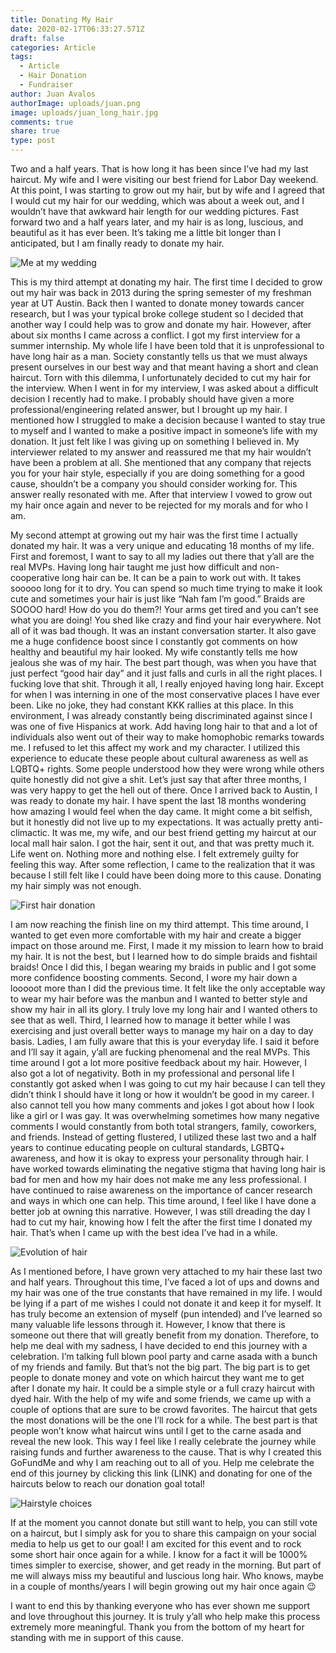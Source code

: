 ```yaml
---
title: Donating My Hair
date: 2020-02-17T06:33:27.571Z
draft: false
categories: Article
tags:
  - Article
  - Hair Donation
  - Fundraiser
author: Juan Avalos
authorImage: uploads/juan.png
image: uploads/juan_long_hair.jpg
comments: true
share: true
type: post
---
```

Two and a half years. That is how long it has been since I’ve had my last haircut. My wife and I were visiting our best friend for Labor Day weekend. At this point, I was starting to grow out my hair, but by wife and I agreed that I would cut my hair for our wedding, which was about a week out, and I wouldn’t have that awkward hair length for our wedding pictures. Fast forward two and a half years later, and my hair is as long, luscious, and beautiful as it has ever been. It’s taking me a little bit longer than I anticipated, but I am finally ready to donate my hair.

![Me at my wedding](/uploads/juan_wedding.jpg "Me at my wedding")

This is my third attempt at donating my hair. The first time I decided to grow out my hair was back in 2013 during the spring semester of my freshman year at UT Austin. Back then I wanted to donate money towards cancer research, but I was your typical broke college student so I decided that another way I could help was to grow and donate my hair. However, after about six months I came across a conflict. I got my first interview for a summer internship. My whole life I have been told that it is unprofessional to have long hair as a man. Society constantly tells us that we must always present ourselves in our best way and that meant having a short and clean haircut. Torn with this dilemma, I unfortunately decided to cut my hair for the interview. When I went in for my interview, I was asked about a difficult decision I recently had to make. I probably should have given a more professional/engineering related answer, but I brought up my hair. I mentioned how I struggled to make a decision because I wanted to stay true to myself and I wanted to make a positive impact in someone’s life with my donation. It just felt like I was giving up on something I believed in. My interviewer related to my answer and reassured me that my hair wouldn’t have been a problem at all. She mentioned that any company that rejects you for your hair style, especially if you are doing something for a good cause, shouldn’t be a company you should consider working for. This answer really resonated with me. After that interview I vowed to grow out my hair once again and never to be rejected for my morals and for who I am.

My second attempt at growing out my hair was the first time I actually donated my hair. It was a very unique and educating 18 months of my life. First and foremost, I want to say to all my ladies out there that y’all are the real MVPs. Having long hair taught me just how difficult and non-cooperative long hair can be. It can be a pain to work out with. It takes sooooo long for it to dry. You can spend so much time trying to make it look cute and sometimes your hair is just like “Nah fam I’m good.” Braids are SOOOO hard! How do you do them?! Your arms get tired and you can’t see what you are doing! You shed like crazy and find your hair everywhere. Not all of it was bad though. It was an instant conversation starter. It also gave me a huge confidence boost since I constantly got comments on how healthy and beautiful my hair looked. My wife constantly tells me how jealous she was of my hair. The best part though, was when you have that just perfect “good hair day” and it just falls and curls in all the right places. I fucking love that shit. Through it all, I really enjoyed having long hair. Except for when I was interning in one of the most conservative places I have ever been. Like no joke, they had constant KKK rallies at this place. In this environment, I was already constantly being discriminated against since I was one of five Hispanics at work. Add having long hair to that and a lot of individuals also went out of their way to make homophobic remarks towards me. I refused to let this affect my work and my character. I utilized this experience to educate these people about cultural awareness as well as LQBTQ+ rights. Some people understood how they were wrong while others quite honestly did not give a shit. Let’s just say that after three months, I was very happy to get the hell out of there. Once I arrived back to Austin, I was ready to donate my hair. I have spent the last 18 months wondering how amazing I would feel when the day came. It might come a bit selfish, but it honestly did not live up to my expectations. It was actually pretty anti-climactic. It was me, my wife, and our best friend getting my haircut at our local mall hair salon. I got the hair, sent it out, and that was pretty much it. Life went on. Nothing more and nothing else. I felt extremely guilty for feeling this way. After some reflection, I came to the realization that it was because I still felt like I could have been doing more to this cause. Donating my hair simply was not enough.

![First hair donation](/uploads/first_hair_donation.jpg "First hair donation")

I am now reaching the finish line on my third attempt. This time around, I wanted to get even more comfortable with my hair and create a bigger impact on those around me. First, I made it my mission to learn how to braid my hair. It is not the best, but I learned how to do simple braids and fishtail braids! Once I did this, I began wearing my braids in public and I got some more confidence boosting comments. Second, I wore my hair down a looooot more than I did the previous time. It felt like the only acceptable way to wear my hair before was the manbun and I wanted to better style and show my hair in all its glory. I truly love my long hair and I wanted others to see that as well. Third, I learned how to manage it better while I was exercising and just overall better ways to manage my hair on a day to day basis. Ladies, I am fully aware that this is your everyday life. I said it before and I’ll say it again, y’all are fucking phenomenal and the real MVPs. This time around I got a lot more positive feedback about my hair. However, I also got a lot of negativity. Both in my professional and personal life I constantly got asked when I was going to cut my hair because I can tell they didn’t think I should have it long or how it wouldn’t be good in my career. I also cannot tell you how many comments and jokes I got about how I look like a girl or I was gay. It was overwhelming sometimes how many negative comments I would constantly from both total strangers, family, coworkers, and friends. Instead of getting flustered, I utilized these last two and a half years to continue educating people on cultural standards, LGBTQ+ awareness, and how it is okay to express your personality through hair. I have worked towards eliminating the negative stigma that having long hair is bad for men and how my hair does not make me any less professional. I have continued to raise awareness on the importance of cancer research and ways in which one can help. This time around, I feel like I have done a better job at owning this narrative. However, I was still dreading the day I had to cut my hair, knowing how I felt the after the first time I donated my hair. That’s when I came up with the best idea I’ve had in a while. 

![Evolution of hair](/uploads/evolution_of_hair.jpg)

As I mentioned before, I have grown very attached to my hair these last two and half years. Throughout this time, I’ve faced a lot of ups and downs and my hair was one of the true constants that have remained in my life. I would be lying if a part of me wishes I could not donate it and keep it for myself. It has truly become an extension of myself (pun intended) and I’ve learned so many valuable life lessons through it. However, I know that there is someone out there that will greatly benefit from my donation. Therefore, to help me deal with my sadness, I have decided to end this journey with a celebration. I’m talking full blown pool party and carne asada with a bunch of my friends and family. But that’s not the big part. The big part is to get people to donate money and vote on which haircut they want me to get after I donate my hair. It could be a simple style or a full crazy haircut with dyed hair. With the help of my wife and some friends, we came up with a couple of options that are sure to be crowd favorites. The haircut that gets the most donations will be the one I’ll rock for a while. The best part is that people won’t know what haircut wins until I get to the carne asada and reveal the new look. This way I feel like I really celebrate the journey while raising funds and further awareness to the cause. That is why I created this GoFundMe and why I am reaching out to all of you. Help me celebrate the end of this journey by clicking this link (LINK) and donating for one of the haircuts below to reach our donation goal total! 

![Hairstyle choices](/uploads/hairstyles.jpg "Hairstyle choices")

If at the moment you cannot donate but still want to help, you can still vote on a haircut, but I simply ask for you to share this campaign on your social media to help us get to our goal! I am excited for this event and to rock some short hair once again for a while. I know for a fact it will be 1000% times simpler to exercise, shower, and get ready in the morning. But part of me will always miss my beautiful and luscious long hair. Who knows, maybe in a couple of months/years I will begin growing out my hair once again 😉

 I want to end this by thanking everyone who has ever shown me support and love throughout this journey. It is truly y’all who help make this process extremely more meaningful. Thank you from the bottom of my heart for standing with me in support of this cause.
